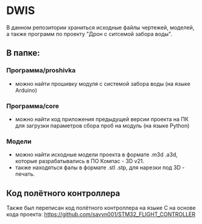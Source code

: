 # DWIS

В данном репозитории храниться исходные файлы чертежей, моделей, а также программ по проекту "Дрон с ситсемой забора воды".

## В папке:
 ### Программа/proshivka
- можно найти прошивку модуля с системой забора воды (на языке Arduino)
 ### Программа/core
- можно найти код приложения предыдущей версии проекта на ПК для загрузки параметров сбора проб на модуль (на языке Python)
 ### Модели
- можно найти исходные модели проекта в формате .m3d .a3d, которые разрабатывались в ПО Компас - 3D v21.
- также находяться фалы в формате .stl .stp, для нарезки под 3D - печать.

## Код полётного контроллера
Также был переписан код полётного контроллера на языке С на основе кода проекта: https://github.com/savvn001/STM32_FLIGHT_CONTROLLER
